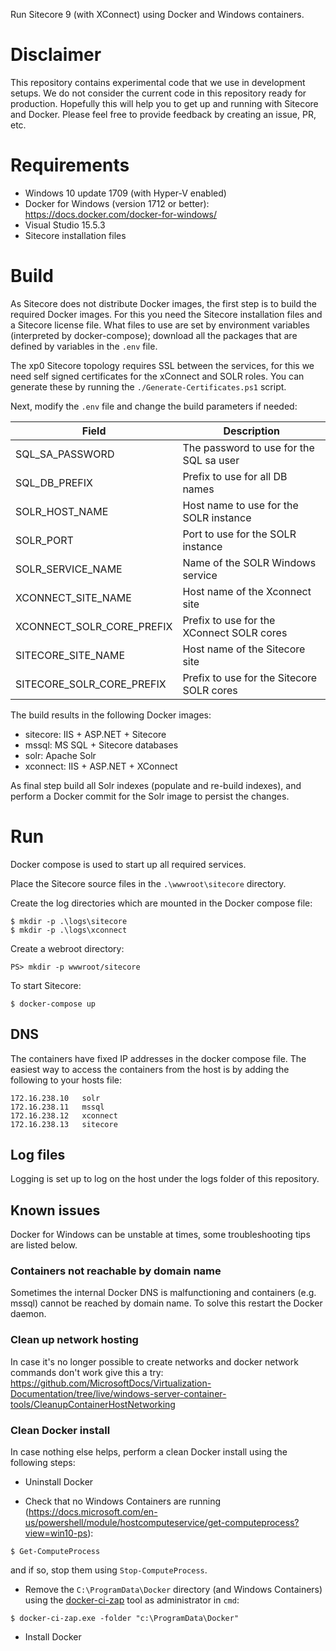 Run Sitecore 9 (with XConnect) using Docker and Windows containers.

# Disclaimer
This repository contains experimental code that we use in development setups. We do not consider the current code in this repository ready for production. Hopefully this will help you to get up and running with Sitecore and Docker. Please feel free to provide feedback by creating an issue, PR, etc.

# Requirements
- Windows 10 update 1709 (with Hyper-V enabled)
- Docker for Windows (version 1712 or better): https://docs.docker.com/docker-for-windows/
- Visual Studio 15.5.3
- Sitecore installation files

# Build
As Sitecore does not distribute Docker images, the first step is to build the required Docker images.
For this you need the Sitecore installation files and a Sitecore license file. What files to use are set by environment variables (interpreted by docker-compose); download all the packages that are defined by variables in the `.env` file.

The xp0 Sitecore topology requires SSL between the services, for this we need self signed certificates for the 
xConnect and SOLR roles. You can generate these by running the `./Generate-Certificates.ps1` script. 

Next, modify the `.env` file and change the build parameters if needed:

| Field                     | Description                                      |
| ------------------------- | ------------------------------------------------ |
| SQL_SA_PASSWORD           | The password to use for the SQL sa user          |
| SQL_DB_PREFIX             | Prefix to use for all DB names                   |
| SOLR_HOST_NAME            | Host name to use for the SOLR instance           |
| SOLR_PORT                 | Port to use for the SOLR instance                |
| SOLR_SERVICE_NAME         | Name of the SOLR Windows service                 |
| XCONNECT_SITE_NAME        | Host name of the Xconnect site                   |
| XCONNECT_SOLR_CORE_PREFIX | Prefix to use for the XConnect SOLR cores        |
| SITECORE_SITE_NAME        | Host name of the Sitecore site                   |
| SITECORE_SOLR_CORE_PREFIX | Prefix to use for the Sitecore SOLR cores        |

The build results in the following Docker images:
- sitecore: IIS + ASP.NET + Sitecore
- mssql: MS SQL + Sitecore databases
- solr: Apache Solr 
- xconnect: IIS + ASP.NET + XConnect

As final step build all Solr indexes (populate and re-build indexes), and perform a Docker commit for the Solr image to persist the changes.

# Run
Docker compose is used to start up all required services.

Place the Sitecore source files in the `.\wwwroot\sitecore` directory.

Create the log directories which are mounted in the Docker compose file:
```
$ mkdir -p .\logs\sitecore
$ mkdir -p .\logs\xconnect
```

Create a webroot directory:
```
PS> mkdir -p wwwroot/sitecore
```

To start Sitecore:
```
$ docker-compose up
```

## DNS
The containers have fixed IP addresses in the docker compose file. The easiest way to access the containers from the host is by adding the following to your hosts file:

``` Hosts
172.16.238.10	solr
172.16.238.11	mssql
172.16.238.12	xconnect
172.16.238.13	sitecore
```

## Log files
Logging is set up to log on the host under the logs folder of this repository. 

## Known issues
Docker for Windows can be unstable at times, some troubleshooting tips are listed below.

### Containers not reachable by domain name
Sometimes the internal Docker DNS is malfunctioning and containers (e.g. mssql) cannot be reached by domain name. To solve this restart the Docker daemon.

### Clean up network hosting
In case it's no longer possible to create networks and docker network commands don't work give this a try: https://github.com/MicrosoftDocs/Virtualization-Documentation/tree/live/windows-server-container-tools/CleanupContainerHostNetworking

### Clean Docker install
In case nothing else helps, perform a clean Docker install using the following steps:
- Uninstall Docker

- Check that no Windows Containers are running (https://docs.microsoft.com/en-us/powershell/module/hostcomputeservice/get-computeprocess?view=win10-ps):
```
$ Get-ComputeProcess
```
and if so, stop them using `Stop-ComputeProcess`.

- Remove the `C:\ProgramData\Docker` directory (and Windows Containers) using the [docker-ci-zap](https://github.com/jhowardmsft/docker-ci-zap) tool as administrator in `cmd`:
```
$ docker-ci-zap.exe -folder "c:\ProgramData\Docker"
```

- Install Docker
